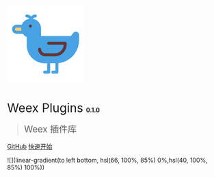 ![logo](docs/_images/logo.png)

# <span style="font-weight:400;">Weex Plugins</span> <span style="font-size:14px">0.1.0</span>

> <span style="line-height:1.8rem;font-weight:400;font-size:1.3rem">Weex 插件库<span>

[GitHub](https://github.com/weexjs/weex-plugins)
[快速开始](plugins/)

<!-- background image -->
![](linear-gradient(to left bottom, hsl(66, 100%, 85%) 0%,hsl(40, 100%, 85%) 100%))
